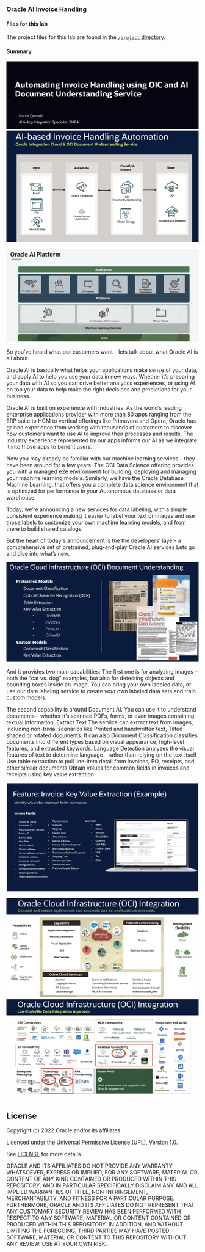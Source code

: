 ### Oracle AI Invoice Handling

#### Files for this lab

The project files for this lab are found in the [`/project` directory](https://github.com/oracle-devrel/oci-ai-invoice-handling/tree/main/project).

#### Summary

![](img/0-automating-invoice-handling-1024.jpg)
![](img/1-ai-based-invoice-handling-1024.jpg)

![](img/2-oracle-ai-platform-1024.jpg)

So you’ve heard what our customers want – lets talk about what Oracle AI is all about. 

Oracle AI is basically what helps your applications make sense of your data, and apply AI to help you use your data in new ways. Whether it’s preparing your data with AI so you can drive better analytics experiences, or using AI on top your data to help make the right decisions and predictions for your business. 

Oracle AI is built on experience with industries. As the world’s leading enterprise applications provider with more than 80 apps ranging from the ERP suite to HCM to vertical offerings like Primavera and Opera, Oracle has gained experience from working with thousands of customers to discover how customers want to use AI to improve their processes and results. The industry experience represented by our apps informs our AI as we integrate it into those apps to benefit users.

Now you may already be familiar with our machine learning services – they have been around for a few years. The OCI Data Science offering provides you with a managed e2e environment for building, deploying and managing your machine learning models. Similarly, we have the Oracle Database Machine Learning, that offers you a complete data science environment that is optimized for performance in your Autonomous database or data warehouse. 

Today, we’re announcing a new services for data labeling, with a simple consistent experience making it easier to label your text or images and use those labels to customize your own machine learning models, and from there to build shared catalogs. 

But the heart of today's announcement is the the developers' layer- a comprehensive set of pretrained, plug-and-play Oracle AI services Lets go and dive into what’s new. 

![](img/3-oci-document-understanding-1024.jpg)

And it provides two main capabilities: 
The first one is for analyzing images – both the “cat vs. dog” examples, but also for detecting objects and bounding boxes inside an image. You can bring your own labeled data, or use our data labeling service to create your own labeled data sets and train custom models. 

The second capability is around Document AI. You can use it to understand documents – whether it’s scanned PDFs, forms, or even images containing textual information. 
Extract Text The service can extract text from images, including non-trivial scenarios like Printed and handwritten text, Tilted shaded or rotated documents. It can also 
Document Classification classifies documents into different types based on visual appearance, high-level features, and extracted keywords. 
Language Detection analyzes the visual features of text to determine language - rather than relying on the text itself
Use table extraction to pull line-item detail from invoices, PO, receipts, and other similar documents
Obtain values for common fields in invoices and receipts using key value extraction

![](img/4-invoice-key-value-extraction-1024.jpg)

![](img/5-oci-integration-2-1024.jpg)
![](img/6-oci-integration-1024.jpg)

## License
Copyright (c) 2022 Oracle and/or its affiliates.

Licensed under the Universal Permissive License (UPL), Version 1.0.

See [LICENSE](LICENSE) for more details.

ORACLE AND ITS AFFILIATES DO NOT PROVIDE ANY WARRANTY WHATSOEVER, EXPRESS OR IMPLIED, FOR ANY SOFTWARE, MATERIAL OR CONTENT OF ANY KIND CONTAINED OR PRODUCED WITHIN THIS REPOSITORY, AND IN PARTICULAR SPECIFICALLY DISCLAIM ANY AND ALL IMPLIED WARRANTIES OF TITLE, NON-INFRINGEMENT, MERCHANTABILITY, AND FITNESS FOR A PARTICULAR PURPOSE.  FURTHERMORE, ORACLE AND ITS AFFILIATES DO NOT REPRESENT THAT ANY CUSTOMARY SECURITY REVIEW HAS BEEN PERFORMED WITH RESPECT TO ANY SOFTWARE, MATERIAL OR CONTENT CONTAINED OR PRODUCED WITHIN THIS REPOSITORY. IN ADDITION, AND WITHOUT LIMITING THE FOREGOING, THIRD PARTIES MAY HAVE POSTED SOFTWARE, MATERIAL OR CONTENT TO THIS REPOSITORY WITHOUT ANY REVIEW. USE AT YOUR OWN RISK. 
